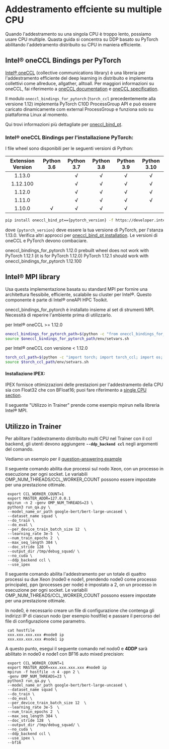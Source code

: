 <!--Copyright 2022 The HuggingFace Team. All rights reserved.

Licensed under the Apache License, Version 2.0 (the "License"); you may not use this file except in compliance with
the License. You may obtain a copy of the License at

http://www.apache.org/licenses/LICENSE-2.0

Unless required by applicable law or agreed to in writing, software distributed under the License is distributed on
an "AS IS" BASIS, WITHOUT WARRANTIES OR CONDITIONS OF ANY KIND, either express or implied. See the License for the

⚠️ Note that this file is in Markdown but contain specific syntax for our doc-builder (similar to MDX) that may not be
rendered properly in your Markdown viewer.

-->

# Addestramento effciente su multiple CPU

Quando l'addestramento su una singola CPU è troppo lento, possiamo usare CPU multiple. Quasta guida si concentra su DDP basato su PyTorch abilitando l'addetramento distribuito su CPU in maniera efficiente.

## Intel® oneCCL Bindings per PyTorch

[Intel® oneCCL](https://github.com/oneapi-src/oneCCL) (collective communications library) è una libreria per l'addestramento efficiente del deep learning in distribuito e implementa collettivi come allreduce, allgather, alltoall. Per maggiori informazioni su oneCCL, fai riferimento a [oneCCL documentation](https://spec.oneapi.com/versions/latest/elements/oneCCL/source/index.html) e [oneCCL specification](https://spec.oneapi.com/versions/latest/elements/oneCCL/source/index.html).

Il modulo `oneccl_bindings_for_pytorch` (`torch_ccl` precedentemente alla versione 1.12)  implementa PyTorch C10D ProcessGroup API e può essere caricato dinamicamente com external ProcessGroup e funziona solo su piattaforma Linux al momento.

Qui trovi informazioni più dettagliate per [oneccl_bind_pt](https://github.com/intel/torch-ccl).

### Intel® oneCCL Bindings per l'installazione PyTorch:

I file wheel sono disponibili per le seguenti versioni di Python:

| Extension Version | Python 3.6 | Python 3.7 | Python 3.8 | Python 3.9 | Python 3.10 |
| :---------------: | :--------: | :--------: | :--------: | :--------: | :---------: |
| 1.13.0            |            | √          | √          | √          | √           |
| 1.12.100          |            | √          | √          | √          | √           |
| 1.12.0            |            | √          | √          | √          | √           |
| 1.11.0            |            | √          | √          | √          | √           |
| 1.10.0            | √          | √          | √          | √          |             |

```bash
pip install oneccl_bind_pt=={pytorch_version} -f https://developer.intel.com/ipex-whl-stable-cpu
```

dove `{pytorch_version}` deve essere la tua versione di PyTorch, per l'stanza 1.13.0.
Verifica altri approcci per [oneccl_bind_pt installation](https://github.com/intel/torch-ccl).
Le versioni di oneCCL e PyTorch devono combaciare.

<Tip warning={true}>

oneccl_bindings_for_pytorch 1.12.0 prebuilt wheel does not work with PyTorch 1.12.1 (it is for PyTorch 1.12.0)
PyTorch 1.12.1 should work with oneccl_bindings_for_pytorch 1.12.100

</Tip>

## Intel® MPI library

Usa questa implementazione basata su standard MPI per fornire una architettura flessibile, efficiente, scalabile su cluster per Intel®. Questo componente è parte di Intel® oneAPI HPC Toolkit.

oneccl_bindings_for_pytorch è installato insieme al set di strumenti MPI. Necessità di reperire l'ambiente prima di utilizzarlo.

per Intel® oneCCL >= 1.12.0

```bash
oneccl_bindings_for_pytorch_path=$(python -c "from oneccl_bindings_for_pytorch import cwd; print(cwd)")
source $oneccl_bindings_for_pytorch_path/env/setvars.sh
```

per Intel® oneCCL con versione < 1.12.0

```bash
torch_ccl_path=$(python -c "import torch; import torch_ccl; import os;  print(os.path.abspath(os.path.dirname(torch_ccl.__file__)))")
source $torch_ccl_path/env/setvars.sh
```

#### Installazione IPEX:

IPEX fornisce ottimizzazioni delle prestazioni per l'addestramento della CPU sia con Float32 che con BFloat16; puoi fare riferimento a [single CPU section](./perf_train_cpu).

Il seguente "Utilizzo in Trainer" prende come esempio mpirun nella libreria Intel® MPI.

## Utilizzo in Trainer

Per abilitare l'addestramento distribuito multi CPU nel Trainer con il ccl backend, gli utenti devono aggiungere **`--ddp_backend ccl`** negli argomenti del comando.

Vediamo un esempio per il [question-answering example](https://github.com/huggingface/transformers/tree/main/examples/pytorch/question-answering)

Il seguente comando abilita due processi sul nodo Xeon, con un processo in esecuzione per ogni socket. Le variabili OMP_NUM_THREADS/CCL_WORKER_COUNT possono essere impostate per una prestazione ottimale.

```shell script
 export CCL_WORKER_COUNT=1
 export MASTER_ADDR=127.0.0.1
 mpirun -n 2 -genv OMP_NUM_THREADS=23 \
 python3 run_qa.py \
 --model_name_or_path google-bert/bert-large-uncased \
 --dataset_name squad \
 --do_train \
 --do_eval \
 --per_device_train_batch_size 12  \
 --learning_rate 3e-5  \
 --num_train_epochs 2  \
 --max_seq_length 384 \
 --doc_stride 128  \
 --output_dir /tmp/debug_squad/ \
 --no_cuda \
 --ddp_backend ccl \
 --use_ipex
```

Il seguente comando abilita l'addestramento per un totale di quattro processi su due Xeon (node0 e node1, prendendo node0 come processo principale), ppn (processes per node) è impostato a 2, on un processo in esecuzione per ogni socket. Le variabili OMP_NUM_THREADS/CCL_WORKER_COUNT possono essere impostate per una prestazione ottimale.

In node0, è necessario creare un file di configurazione che contenga gli indirizzi IP di ciascun nodo (per esempio hostfile) e passare il percorso del file di configurazione come parametro.

```shell script
 cat hostfile
 xxx.xxx.xxx.xxx #node0 ip
 xxx.xxx.xxx.xxx #node1 ip
```

A questo punto, esegui il seguente comando nel nodo0 e **4DDP** sarà abilitato in node0 e node1 con BF16 auto mixed precision:

```shell script
 export CCL_WORKER_COUNT=1
 export MASTER_ADDR=xxx.xxx.xxx.xxx #node0 ip
 mpirun -f hostfile -n 4 -ppn 2 \
 -genv OMP_NUM_THREADS=23 \
 python3 run_qa.py \
 --model_name_or_path google-bert/bert-large-uncased \
 --dataset_name squad \
 --do_train \
 --do_eval \
 --per_device_train_batch_size 12  \
 --learning_rate 3e-5  \
 --num_train_epochs 2  \
 --max_seq_length 384 \
 --doc_stride 128  \
 --output_dir /tmp/debug_squad/ \
 --no_cuda \
 --ddp_backend ccl \
 --use_ipex \
 --bf16
```
